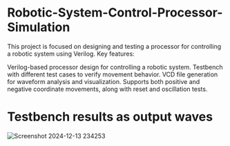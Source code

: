 # Robotic-System-Control-Processor-Simulation
This project is focused on designing and testing a processor for controlling a robotic system using Verilog. 
Key features:

Verilog-based processor design for controlling a robotic system.
Testbench with different test cases to verify movement behavior.
VCD file generation for waveform analysis and visualization.
Supports both positive and negative coordinate movements, along with reset and oscillation tests.
#
# Testbench results as output waves
![Screenshot 2024-12-13 234253](https://github.com/user-attachments/assets/0a24b324-a0a3-4f81-9a15-efe893669088)
